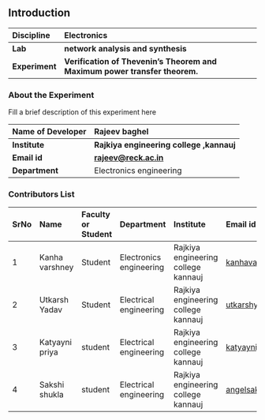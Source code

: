 ## Introduction


<b>Discipline | <b>Electronics
:--|:--|
<b> Lab | <b> network analysis and synthesis 
<b> Experiment|     <b>  Verification of Thevenin’s Theorem and Maximum power transfer theorem.

### About the Experiment 

Fill a brief description of this experiment here

<b>Name of Developer | <b>Rajeev baghel 
:--|:--|
<b> Institute | <b>  Rajkiya engineering college ,kannauj
<b> Email id|     <b> rajeev@reck.ac.in
<b> Department |  Electronics engineering

### Contributors List

SrNo | Name | Faculty or Student | Department| Institute | Email id
:--|:--|:--|:--|:--|:--|
1 | Kanha varshney | Student  | Electronics engineering| Rajkiya engineering college kannauj | kanhavarshney483@gmail.com
2 | Utkarsh Yadav  | Student | Electrical engineering | Rajkiya engineering college kannauj | utkarshyadav@gmail.com
3 | Katyayni priya | student | Electrical engineering | Rajkiya engineering college kannauj | katyaynijk0109@gmail.com
4 | Sakshi shukla | student | Electrical engineering | Rajkiya engineering college kannauj | angelsakshi5678@gmail.com
